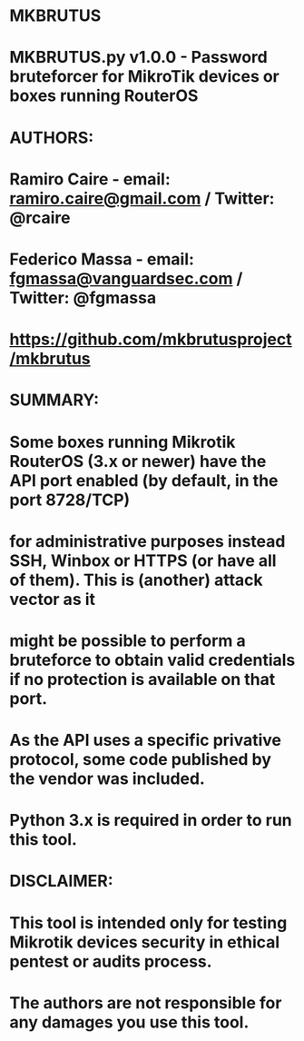 MKBRUTUS
========

# MKBRUTUS.py v1.0.0 - Password bruteforcer for MikroTik devices or boxes running RouterOS
#
# AUTHORS:
# Ramiro Caire   - email: ramiro.caire@gmail.com  / Twitter: @rcaire
# Federico Massa - email: fgmassa@vanguardsec.com / Twitter: @fgmassa
# https://github.com/mkbrutusproject/mkbrutus
#
# SUMMARY:
# Some boxes running Mikrotik RouterOS (3.x or newer) have the API port enabled (by default, in the port 8728/TCP)
# for administrative purposes instead SSH, Winbox or HTTPS (or have all of them). This is (another) attack vector as it
# might be possible to perform a bruteforce to obtain valid credentials if no protection is available on that port.
# As the API uses a specific privative protocol, some code published by the vendor was included.
# Python 3.x is required in order to run this tool.
#
# DISCLAIMER:
# This tool is intended only for testing Mikrotik devices security in ethical pentest or audits process.
# The authors are not responsible for any damages you use this tool.

